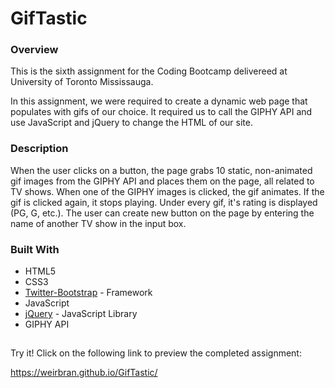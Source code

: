 # GifTastic

### Overview

This is the sixth assignment for the Coding Bootcamp delivereed at University of Toronto Mississauga.

In this assignment, we were required to create a dynamic web page that populates with gifs of our choice. It required us to call the GIPHY API and use JavaScript and jQuery to change the HTML of our site.

### Description 

When the user clicks on a button, the page grabs 10 static, non-animated gif images from the GIPHY API and places them on the page, all related to TV shows. When one of the GIPHY images is clicked, the gif animates. If the gif is clicked again, it stops playing. Under every gif, it's rating is displayed (PG, G, etc.). The user can create new button on the page by entering the name of another TV show in the input box. 

### Built With

- HTML5
- CSS3
- [Twitter-Bootstrap](http://getbootstrap.com/) - Framework
- JavaScript
- [jQuery](https://api.jquery.com/) - JavaScript Library
- GIPHY API

##


Try it! Click on the following link to preview the completed assignment:

https://weirbran.github.io/GifTastic/
